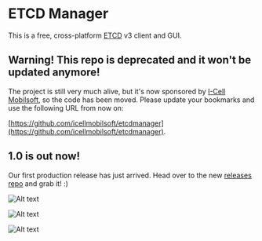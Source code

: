# ETCD Manager

This is a free, cross-platform [ETCD](http://www.etcd.io) v3 client and GUI.
  
 ## Warning! This repo is deprecated and it won't be updated anymore!
 
 The project is still very much alive, but it's now sponsored by [I-Cell Mobilsoft](https://icellmobilsoft.hu/en), so the code has been moved. Please update your bookmarks and use the following URL from now on:
 
 [https://github.com/icellmobilsoft/etcdmanager](https://github.com/icellmobilsoft/etcdmanager).
 
 ## 1.0 is out now!
 
 Our first production release has just arrived. Head over to the new [releases repo](https://github.com/icellmobilsoft/etcdmanager/releases) and grab it! :)
 
![Alt text](/screenshots/screen1.png?raw=true "ETCD Manager settings")

![Alt text](/screenshots/screen2.png?raw=true "ETCD Manager - keys & values")

![Alt text](/screenshots/screen3.png?raw=true "ETCD Manager - watchers")


